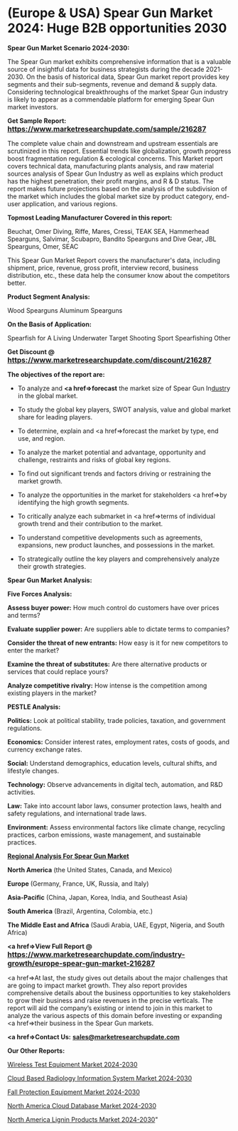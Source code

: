 # (Europe & USA) Spear Gun Market 2024: Huge B2B opportunities 2030

<strong>Spear Gun Market Scenario 2024-2030:</strong>

The Spear Gun market exhibits comprehensive information that is a valuable source of insightful data for business strategists during the decade 2021-2030. On the basis of historical data, Spear Gun market report provides key segments and their sub-segments, revenue and demand &amp; supply data. Considering technological breakthroughs of the market Spear Gun industry is likely to appear as a commendable platform for emerging Spear Gun market investors.

<strong>Get Sample Report: <a href=https://www.marketresearchupdate.com/sample/216287><font size=3 color=#0000ff>https://www.marketresearchupdate.com/sample/216287</font></a></strong>

The complete value chain and downstream and upstream essentials are scrutinized in this report. Essential trends like globalization, growth progress boost fragmentation regulation &amp; ecological concerns. This Market report covers technical data, manufacturing plants analysis, and raw material sources analysis of Spear Gun Industry as well as explains which product has the highest penetration, their profit margins, and R & D status. The report makes future projections based on the analysis of the subdivision of the market which includes the global market size by product category, end-user application, and various regions.

<strong>Topmost Leading Manufacturer Covered in this report:</strong>

Beuchat, Omer Diving, Riffe, Mares, Cressi, TEAK SEA, Hammerhead Spearguns, Salvimar, Scubapro, Bandito Spearguns and Dive Gear, JBL Spearguns, Omer, SEAC

This Spear Gun Market Report covers the manufacturer's data, including shipment, price, revenue, gross profit, interview record, business distribution, etc., these data help the consumer know about the competitors better.

<strong>Product Segment Analysis: </strong>

Wood Spearguns
Aluminum Spearguns

<strong>On the Basis of Application:</strong>

Spearfish for A Living
Underwater Target Shooting
Sport Spearfishing
Other

<strong>Get Discount @ <a href=https://www.marketresearchupdate.com/discount/216287><font size=3 color=#0000ff>https://www.marketresearchupdate.com/discount/216287</font></a></strong>

<strong><b>The objectives of the report are:</b></strong>

- To analyze and <strong><a href=><strong>forecast</strong></a></strong> the market size of Spear Gun In<a href=ASDF991299>dustr</a>y in the global market.

- To study the global key players, SWOT analysis, value and global market share for leading players.

- To determine, explain and <a href=>forecast</a> the market by type, end use, and region.

- To analyze the market potential and advantage, opportunity and challenge, restraints and risks of global key regions.

- To find out significant trends and factors driving or restraining the market growth.

- To analyze the opportunities in the market for stakeholders <a href=>by</a> identifying the high growth segments.

- To critically analyze each submarket in <a href=>terms</a> of individual growth trend and their contribution to the market.

- To understand competitive developments such as agreements, expansions, new product launches, and possessions in the market.

- To strategically outline the key players and comprehensively analyze their growth strategies.

<strong>Spear Gun Market Analysis:</strong>

<strong>Five Forces Analysis:</strong>

<strong>Assess buyer power:</strong> How much control do customers have over prices and terms?

<strong>Evaluate supplier power:</strong> Are suppliers able to dictate terms to companies?

<strong>Consider the threat of new entrants:</strong> How easy is it for new competitors to enter the market?

<strong>Examine the threat of substitutes:</strong> Are there alternative products or services that could replace yours?

<strong>Analyze competitive rivalry:</strong> How intense is the competition among existing players in the market?

<strong>PESTLE Analysis:</strong>

<strong>Politics:</strong> Look at political stability, trade policies, taxation, and government regulations.

<strong>Economics:</strong> Consider interest rates, employment rates, costs of goods, and currency exchange rates.

<strong>Social:</strong> Understand demographics, education levels, cultural shifts, and lifestyle changes.

<strong>Technology:</strong> Observe advancements in digital tech, automation, and R&D activities.

<strong>Law:</strong> Take into account labor laws, consumer protection laws, health and safety regulations, and international trade laws.

<strong>Environment:</strong> Assess environmental factors like climate change, recycling practices, carbon emissions, waste management, and sustainable practices.

<strong><u><b>Regional Analysis For Spear Gun Market</b></u></strong>

<strong><b>North America</b></strong> (the United States, Canada, and Mexico)

<strong><b>Europe </b></strong>(Germany, France, UK, Russia, and Italy)

<strong><b>Asia-Pacific</b></strong> (China, Japan, Korea, India, and Southeast Asia)

<strong><b>South America</b></strong> (Brazil, Argentina, Colombia, etc.)

<strong><b>The Middle East and Africa</b></strong> (Saudi Arabia, UAE, Egypt, Nigeria, and South Africa)

<strong><a href=>View Full Report</a> @ <a href=https://www.marketresearchupdate.com/industry-growth/europe-spear-gun-market-216287><font size=3 color=#0000ff>https://www.marketresearchupdate.com/industry-growth/europe-spear-gun-market-216287</font></a></strong>

<a href=>At last,</a> the study gives out details about the major challenges that are going to impact market growth. They also report provides comprehensive details about the business opportunities to key stakeholders to grow their business and raise revenues in the precise verticals. The report will aid the company’s existing or intend to join in this market to analyze the various aspects of this domain before investing or expanding <a href=>their</a> business in the Spear Gun markets.

<strong><a href=>Contact Us:</a></strong>
<strong>sales@marketresearchupdate.com</strong>

<strong>Our Other Reports:</strong>

<a href=https://www.linkedin.com/pulse/wireless-test-equipment-market-2023-2029-in-depth-report>Wireless Test Equipment Market 2024-2030</a>

<a href=https://www.linkedin.com/pulse/cloud-based-radiology-information-system-market>Cloud Based Radiology Information System Market 2024-2030</a>

<a href=https://www.linkedin.com/pulse/fall-protection-equipment-market-analysis>Fall Protection Equipment Market 2024-2030</a>

<a href=https://www.linkedin.com/pulse/north-america-cloud-database-market-2023-pointing-hv7cf/>North America Cloud Database Market 2024-2030</a>

<a href=https://www.linkedin.com/pulse/north-america-lignin-products-market-1gspf/>North America Lignin Products Market 2024-2030</a>"
